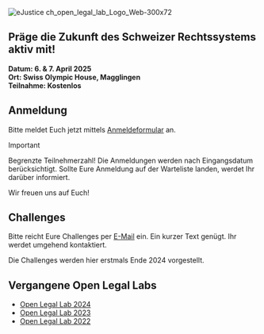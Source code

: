 ![eJustice ch_open_legal_lab_Logo_Web-300x72](https://github.com/user-attachments/assets/cb1db30b-aee4-44ad-b730-4a8d66dacf79)

## Präge die Zukunft des Schweizer Rechtssystems aktiv mit!
**Datum: 6. & 7. April 2025 \
Ort: Swiss Olympic House, Magglingen \
Teilnahme: Kostenlos**

## Anmeldung

Bitte meldet Euch jetzt mittels [Anmeldeformular](https://ejustice.ch/open-legal-lab/) an.

>[!IMPORTANT]
>Begrenzte Teilnehmerzahl!
>Die Anmeldungen werden nach Eingangsdatum berücksichtigt. Sollte Eure Anmeldung auf der Warteliste landen, werdet Ihr darüber informiert.

Wir freuen uns auf Euch!

## Challenges
Bitte reicht Eure Challenges per [E-Mail](mailto://info@ejustice.ch?subject=OLL2025%20Challenge:) ein. Ein kurzer Text genügt. Ihr werdet umgehend kontaktiert.

Die Challenges werden hier erstmals Ende 2024 vorgestellt.

## Vergangene Open Legal Labs
* [Open Legal Lab 2024](../../../wiki/Open-Legal-Lab-2024)
* [Open Legal Lab 2023](../../../wiki/Open-Legal-Lab-2023)
* [Open Legal Lab 2022](../../../wiki/Open-Legal-Lab-2022)

<!--

**Here are some ideas to get you started:**

🙋‍♀️ A short introduction - what is your organization all about?
🌈 Contribution guidelines - how can the community get involved?
👩‍💻 Useful resources - where can the community find your docs? Is there anything else the community should know?
🍿 Fun facts - what does your team eat for breakfast?
🧙 Remember, you can do mighty things with the power of [Markdown](https://docs.github.com/github/writing-on-github/getting-started-with-writing-and-formatting-on-github/basic-writing-and-formatting-syntax)
-->

